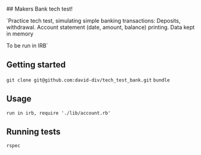 ## Makers Bank tech test!

`Practice tech test, simulating simple banking transactions:
  Deposits, withdrawal.
  Account statement (date, amount, balance) printing.
  Data kept in memory

To be run in IRB`

## Getting started

`git clone git@github.com:david-div/tech_test_bank.git`
`bundle`

## Usage

`run in irb, require './lib/account.rb'`


## Running tests

`rspec`
